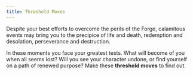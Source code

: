 ```yaml
---
title: Threshold Moves
---
```


Despite your best efforts to overcome the perils of the Forge, calamitous events may bring you to the precipice of life and death, redemption and desolation, perseverance and destruction.

In these moments you face your greatest tests. What will become of you when all seems lost? Will you see your character undone, or find yourself on a path of renewed purpose? Make these **threshold moves** to find out.
